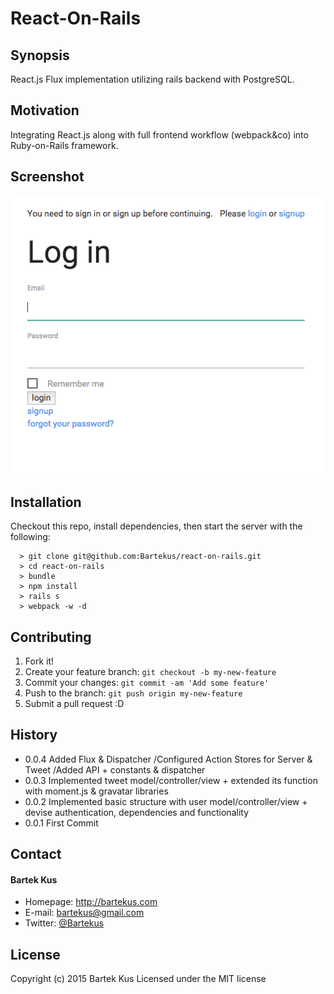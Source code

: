 React-On-Rails
==============

## Synopsis
React.js Flux implementation utilizing rails backend with PostgreSQL.


## Motivation
Integrating React.js along with full frontend workflow (webpack&co) into Ruby-on-Rails framework.


## Screenshot
![Screenshot software](https://raw.githubusercontent.com/Bartekus/react-on-rails/master/react-on-rails.png "screenshot software")


## Installation
Checkout this repo, install dependencies, then start the server with the following:

```
  > git clone git@github.com:Bartekus/react-on-rails.git
  > cd react-on-rails
  > bundle
  > npm install
  > rails s
  > webpack -w -d
```


## Contributing
1. Fork it!
2. Create your feature branch: `git checkout -b my-new-feature`
3. Commit your changes: `git commit -am 'Add some feature'`
4. Push to the branch: `git push origin my-new-feature`
5. Submit a pull request :D


## History

* 0.0.4 Added Flux & Dispatcher /Configured Action Stores for Server & Tweet /Added API + constants & dispatcher
* 0.0.3 Implemented tweet model/controller/view + extended its function with moment.js & gravatar libraries
* 0.0.2 Implemented basic structure with user model/controller/view + devise authentication, dependencies and functionality
* 0.0.1 First Commit

## Contact
#### Bartek Kus
* Homepage: http://bartekus.com
* E-mail: bartekus@gmail.com
* Twitter: [@Bartekus](https://twitter.com/Bartekus "Bartekus on twitter")


## License
Copyright (c) 2015 Bartek Kus
Licensed under the MIT license
